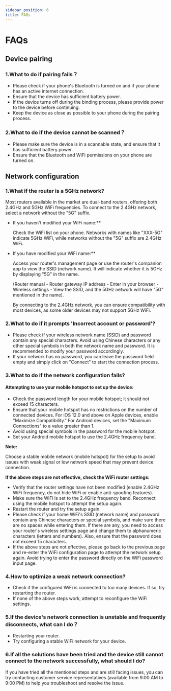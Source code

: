 ```yaml
---
sidebar_position: 6
title: FAQs
---
```


# FAQs
## Device pairing
### 1.What to do if pairing fails？
+ Please check if your phone's Bluetooth is turned on and if your phone has an active internet connection.
+ Ensure that the device has sufficient battery power.
+ If the device turns off during the binding process, please provide power to the device before continuing.
+ Keep the device as close as possible to your phone during the pairing process. 

### 2.What to do if the device cannot be scanned？
+ Please make sure the device is in a scannable state, and ensure that it has sufficient battery power.
+ Ensure that the Bluetooth and WiFi permissions on your phone are turned on.

## Network configuration
### 1.What if the router is a 5GHz network?
Most routers available in the market are dual-band routers, offering both 2.4GHz and 5GHz WiFi frequencies. To connect to the 2.4GHz network, select a network without the "5G" suffix.

+ If you haven't modified your WiFi name:**

    Check the WiFi list on your phone. Networks with names like "XXX-5G" indicate 5GHz WiFi, while networks without the "5G" suffix are 2.4GHz WiFi.
+ If you have modified your WiFi name:**

    Access your router's management page or use the router's companion app to view the SSID (network name). It will indicate whether it is 5GHz by displaying "5G" in the name.

    (Router manual - Router gateway IP address - Enter in your browser - Wireless settings - View the SSID, and the 5GHz network will have "5G" mentioned in the name).

    By connecting to the 2.4GHz network, you can ensure compatibility with most devices, as some older devices may not support 5GHz WiFi. 

### 2.What to do if it prompts 'Incorrect account or password'?
+ Please check if your wireless network name (SSID) and password contain any special characters. Avoid using Chinese characters or any other special symbols in both the network name and password. It is recommended to modify your password accordingly.
+ If your network has no password, you can leave the password field empty and simply click on "Connect" to start the connection process.

### 3.What to do if the network configuration fails?
#### Attempting to use your mobile hotspot to set up the device:
+ Check the password length for your mobile hotspot; it should not exceed 15 characters.
+ Ensure that your mobile hotspot has no restrictions on the number of connected devices. For iOS 12.0 and above on Apple devices, enable "Maximize Compatibility." For Android devices, set the "Maximum Connections" to a value greater than 1.
+ Avoid using special symbols in the password for the mobile hotspot.
+ Set your Android mobile hotspot to use the 2.4GHz frequency band.

**Note:** 

Choose a stable mobile network (mobile hotspot) for the setup to avoid issues with weak signal or low network speed that may prevent device connection.

**If the above steps are not effective, check the WiFi router settings:**

+ Verify that the router settings have not been modified (enable 2.4GHz WiFi frequency, do not hide WiFi or enable anti-spoofing features).
+ Make sure the WiFi is set to the 2.4GHz frequency band. Reconnect using the mobile hotspot to attempt the setup again.
+ Restart the router and try the setup again.
+ Please check if your home WiFi's SSID (network name) and password contain any Chinese characters or special symbols, and make sure there are no spaces while entering them. If there are any, you need to access your router's wireless settings page and change them to alphanumeric characters (letters and numbers). Also, ensure that the password does not exceed 15 characters.
+ If the above steps are not effective, please go back to the previous page and re-enter the WiFi configuration page to attempt the network setup again. Avoid trying to enter the password directly on the WiFi password input page.

### 4.How to optimize a weak network connection?
+ Check if the configured WiFi is connected to too many devices. If so, try restarting the router.
+ If none of the above steps work, attempt to reconfigure the WiFi settings. 

### 5.If the device's network connection is unstable and frequently disconnects, what can I do？
+ Restarting your router.
+ Try configuring a stable WiFi network for your device. 

### 6.If all the solutions have been tried and the device still cannot connect to the network successfully, what should I do?
If you have tried all the mentioned steps and are still facing issues, you can try contacting customer service representatives (available from 9:00 AM to 9:00 PM) to help you troubleshoot and resolve the issue.  
